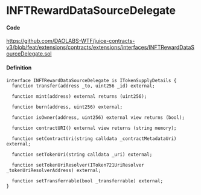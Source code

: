 # INFTRewardDataSourceDelegate

#### Code

https://github.com/DAOLABS-WTF/juice-contracts-v3/blob/feat/extensions/contracts/extensions/interfaces/INFTRewardDataSourceDelegate.sol

#### Definition

```
interface INFTRewardDataSourceDelegate is ITokenSupplyDetails {
  function transfer(address _to, uint256 _id) external;

  function mint(address) external returns (uint256);

  function burn(address, uint256) external;

  function isOwner(address, uint256) external view returns (bool);

  function contractURI() external view returns (string memory);

  function setContractUri(string calldata _contractMetadataUri) external;

  function setTokenUri(string calldata _uri) external;

  function setTokenUriResolver(IToken721UriResolver _tokenUriResolverAddress) external;

  function setTransferrable(bool _transferrable) external;
}
```

